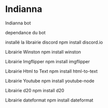 # Indianna
Indianna bot

dependance du bot 

installé la librairie discord
npm install discord.io

Librairie Winston
npm install winston

Librairie Imgflipper
npm install imgflipper

Librairie Html to Text
npm install html-to-text

Librairie Youtube
npm install youtube-node

Librairie d20
npm install d20

Librairie dateformat
npm install dateformat